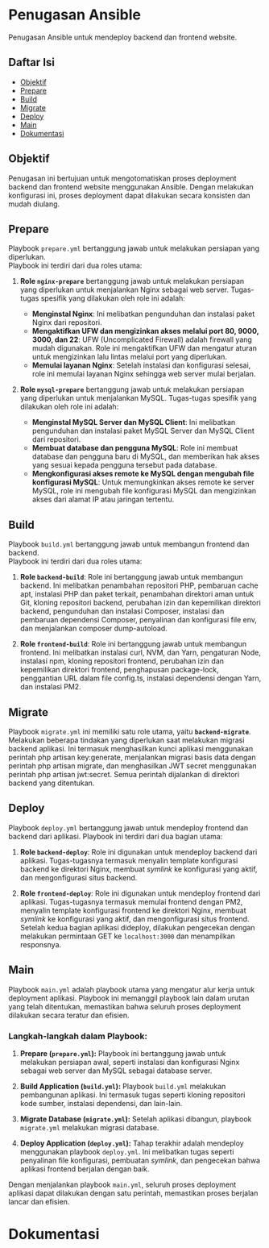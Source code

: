 # Penugasan Ansible

Penugasan Ansible untuk mendeploy backend dan frontend website.

## Daftar Isi

- [Objektif](#objektif)
- [Prepare](#prepare)
- [Build](#build)
- [Migrate](#migrate)
- [Deploy](#deploy)
- [Main](#main)
- [Dokumentasi](#dokumentasi)

## Objektif

Penugasan ini bertujuan untuk mengotomatiskan proses deployment backend dan frontend website menggunakan Ansible. Dengan melakukan konfigurasi ini, proses deployment dapat dilakukan secara konsisten dan mudah diulang.

## Prepare

Playbook `prepare.yml` bertanggung jawab untuk melakukan persiapan yang diperlukan.<br>
Playbook ini terdiri dari dua roles utama:

1. **Role `nginx-prepare`** bertanggung jawab untuk melakukan persiapan yang diperlukan untuk menjalankan Nginx sebagai web server. Tugas-tugas spesifik yang dilakukan oleh role ini adalah:

    - **Menginstal Nginx**: Ini melibatkan pengunduhan dan instalasi paket Nginx dari repositori.
    - **Mengaktifkan UFW dan mengizinkan akses melalui port 80, 9000, 3000, dan 22**: UFW (Uncomplicated Firewall) adalah firewall yang mudah digunakan. Role ini mengaktifkan UFW dan mengatur aturan untuk mengizinkan lalu lintas melalui port yang diperlukan.
    - **Memulai layanan Nginx**: Setelah instalasi dan konfigurasi selesai, role ini memulai layanan Nginx sehingga web server mulai berjalan.

2. **Role `mysql-prepare`** bertanggung jawab untuk melakukan persiapan yang diperlukan untuk menjalankan MySQL. Tugas-tugas spesifik yang dilakukan oleh role ini adalah:

    - **Menginstal MySQL Server dan MySQL Client**: Ini melibatkan pengunduhan dan instalasi paket MySQL Server dan MySQL Client dari repositori.
    - **Membuat database dan pengguna MySQL**: Role ini membuat database dan pengguna baru di MySQL, dan memberikan hak akses yang sesuai kepada pengguna tersebut pada database.
    - **Mengkonfigurasi akses remote ke MySQL dengan mengubah file konfigurasi MySQL**: Untuk memungkinkan akses remote ke server MySQL, role ini mengubah file konfigurasi MySQL dan mengizinkan akses dari alamat IP atau jaringan tertentu. 


## Build

Playbook `build.yml` bertanggung jawab untuk membangun frontend dan backend. <br>
Playbook ini terdiri dari dua roles utama:

1. **Role `backend-build`**: Role ini bertanggung jawab untuk membangun backend. Ini melibatkan penambahan repositori PHP, pembaruan cache apt, instalasi PHP dan paket terkait, penambahan direktori aman untuk Git, kloning repositori backend, perubahan izin dan kepemilikan direktori backend, pengunduhan dan instalasi Composer, instalasi dan pembaruan dependensi Composer, penyalinan dan konfigurasi file env, dan menjalankan composer dump-autoload.

2. **Role `frontend-build`**: Role ini bertanggung jawab untuk membangun frontend. Ini melibatkan instalasi curl, NVM, dan Yarn, pengaturan Node, instalasi npm, kloning repositori frontend, perubahan izin dan kepemilikan direktori frontend, penghapusan package-lock, penggantian URL dalam file config.ts, instalasi dependensi dengan Yarn, dan instalasi PM2.

## Migrate

Playbook `migrate.yml` ini memiliki satu role utama, yaitu **`backend-migrate`**. Melakukan beberapa tindakan yang diperlukan saat melakukan migrasi backend aplikasi. Ini termasuk menghasilkan kunci aplikasi menggunakan perintah php artisan key:generate, menjalankan migrasi basis data dengan perintah php artisan migrate, dan menghasilkan JWT secret menggunakan perintah php artisan jwt:secret. Semua perintah dijalankan di direktori backend yang ditentukan.

## Deploy

Playbook `deploy.yml` bertanggung jawab untuk mendeploy frontend dan backend dari aplikasi. Playbook ini terdiri dari dua bagian utama:

1. **Role `backend-deploy`**: Role ini digunakan untuk mendeploy backend dari aplikasi. Tugas-tugasnya termasuk menyalin template konfigurasi backend ke direktori Nginx, membuat *symlink* ke konfigurasi yang aktif, dan mengonfigurasi situs backend.

2. **Role `frontend-deploy`**: Role ini digunakan untuk mendeploy frontend dari aplikasi. Tugas-tugasnya termasuk memulai frontend dengan PM2, menyalin template konfigurasi frontend ke direktori Nginx, membuat *symlink* ke konfigurasi yang aktif, dan mengonfigurasi situs frontend. Setelah kedua bagian aplikasi dideploy, dilakukan pengecekan dengan melakukan permintaan GET ke `localhost:3000` dan menampilkan responsnya.

## Main

Playbook `main.yml` adalah playbook utama yang mengatur alur kerja untuk deployment aplikasi. Playbook ini memanggil playbook lain dalam urutan yang telah ditentukan, memastikan bahwa seluruh proses deployment dilakukan secara teratur dan efisien.

### Langkah-langkah dalam Playbook:

1. **Prepare  (`prepare.yml`):** Playbook ini bertanggung jawab untuk melakukan persiapan awal, seperti instalasi dan konfigurasi Nginx sebagai web server dan MySQL sebagai database server.

2. **Build Application (`build.yml`):** Playbook `build.yml` melakukan pembangunan aplikasi. Ini termasuk tugas seperti kloning repositori kode sumber, instalasi dependensi, dan lain-lain.

3. **Migrate Database (`migrate.yml`):** Setelah aplikasi dibangun, playbook `migrate.yml` melakukan migrasi database.

4. **Deploy Application (`deploy.yml`):** Tahap terakhir adalah mendeploy menggunakan playbook `deploy.yml`. Ini melibatkan tugas seperti penyalinan file konfigurasi, pembuatan *symlink*, dan pengecekan bahwa aplikasi frontend berjalan dengan baik.

Dengan menjalankan playbook `main.yml`, seluruh proses deployment aplikasi dapat dilakukan dengan satu perintah, memastikan proses berjalan lancar dan efisien.

# Dokumentasi